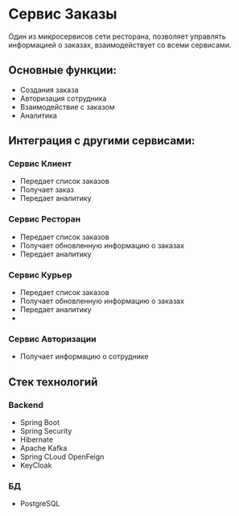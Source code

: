 # Сервис Заказы

Один из микросервисов сети ресторана, позволяет управлять информацией о заказах, взаимодействует со всеми сервисами.

## Основные функции:

* Создания заказа
* Авторизация сотрудника
* Взаимодействие с заказом
* Аналитика

## Интеграция с другими сервисами:

### Сервис Клиент

* Передает список заказов
* Получает заказ
* Передает аналитику

### Сервис Ресторан

* Передает список заказов
* Получает обновленную информацию о заказах
* Передает аналитику

### Сервис Курьер

* Передает список заказов
* Получает обновленную информацию о заказах
* Передает аналитику
* 
### Сервис Авторизации

* Получает информацию о сотруднике

## Стек технологий

### Backend

* Spring Boot
* Spring Security
* Hibernate
* Apache Kafka
* Spring CLoud OpenFeign
* KeyCloak

### БД

* PostgreSQL
